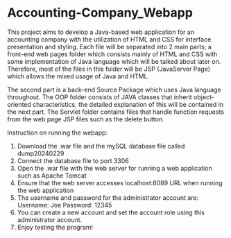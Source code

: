 # Accounting-Company_Webapp
This project aims to develop a Java-based web application for an accounting company with the utilization of HTML and CSS for interface presentation and styling. Each file will be separated into 2 main parts; a front-end web pages folder which consists mainly of HTML and CSS with some implementation of Java language which will be talked about later on. Therefore, most of the files in this folder will be JSP (JavaServer Page) which allows the mixed usage of Java and HTML. 

The second part is a back-end Source Package which uses Java language throughout. The OOP folder consists of JAVA classes that inherit object-oriented characteristics, the detailed explanation of this will be contained in the next part. The Servlet folder contains files that handle function requests from the web page JSP files such as the delete button.

Instruction on running the webapp:
1. Download the .war file and the mySQL database file called dump20240229
2. Connect the database file to port 3306
3. Open the .war file with the web server for running a web application such as Apache Tomcat
4. Ensure that the web server accesses localhost:8089 URL when running the web application
5. The username and password for the administrator account are:
 Username: Joe
 Password: 12345
8. You can create a new account and set the account role using this administrator account.
9. Enjoy testing the program!
